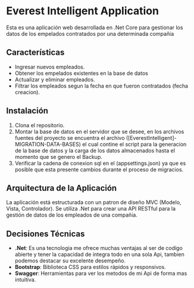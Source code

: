 # Everest Intelligent Application

Esta es una aplicación web desarrollada en .Net Core para gestionar los datos de los empelados contratados por una determinada compañia

## Características

- Ingresar nuevos empleados.
- Obtener los empelados existentes en la base de datos
- Actualizar y eliminar empleados.
- Filtrar los empleados segun la fecha en que fueron contratados (fecha creacion).

## Instalación

1. Clona el repositorio.
2. Montar la base de datos en el servidor que se desee, en los archivos fuentes del proyecto se encuentra el archivo ([EverestIntelligent]-MIGRATION-DATA-BASES) el cual contine el script para la generacion de la base de datos y la carga de los datos almacenados hasta el momento que se genero el Backup.
3. Verificar la cadena de conexion sql en el (appsettings.json) ya que es posible que esta presente cambios durante el proceso de migracios.  

## Arquitectura de la Aplicación

La aplicación está estructurada con un patron de diseño MVC (Modelo, Vista, Controlador). Se utiliza .Net para crear una API RESTful para la gestión de datos de los empleados de una compañia.

## Decisiones Técnicas

- **.Net**: Es una tecnologia me ofrece muchas ventajas al ser de codigo abierte y tener la capacidad de integra todo en una sola Api, tambien podemos destacar su       excelente desempeño.
- **Bootstrap**: Biblioteca CSS para estilos rápidos y responsivos.
- **Swagger**: Herramientas para ver los metodos de mi Api de forma mas intuitiva.
